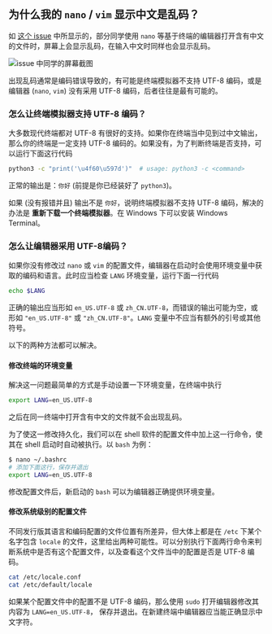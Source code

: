 ## 为什么我的 `nano` / `vim` 显示中文是乱码？

如 [这个 issue](https://git.tsinghua.edu.cn/physics-data/faq/-/issues/546) 中所显示的，部分同学使用 `nano` 等基于终端的编辑器打开含有中文的文件时，屏幕上会显示乱码，在输入中文时同样也会显示乱码。

![issue 中同学的屏幕截图](https://git.tsinghua.edu.cn/-/project/14787/uploads/66c836f2dbaef17a9cd0fd24a842b095/11711750678436_.pic.jpg "nano 中的乱码")

出现乱码通常是编码错误导致的，有可能是终端模拟器不支持 UTF-8 编码，或是编辑器 (`nano`, `vim`) 没有采用 UTF-8 编码，后者往往是最有可能的。

### 怎么让终端模拟器支持 UTF-8 编码？
大多数现代终端都对 UTF-8 有很好的支持。如果你在终端当中见到过中文输出，那么你的终端是一定支持 UTF-8 编码的。如果没有，为了判断终端是否支持，可以运行下面这行代码
```bash
python3 -c "print('\u4f60\u597d')"  # usage: python3 -c <command>
```
正常的输出是：`你好` (前提是你已经装好了 `python3`)。

如果 (没有报错并且) 输出不是 `你好`，说明终端模拟器不支持 UTF-8 编码，解决的办法是 **重新下载一个终端模拟器**。在 Windows 下可以安装 Windows Terminal。

### 怎么让编辑器采用 UTF-8编码？

如果你没有修改过 `nano` 或 `vim` 的配置文件，编辑器在启动时会使用环境变量中获取的编码和语言。此时应当检查 `LANG` 环境变量，运行下面一行代码
```bash
echo $LANG
```
正确的输出应当形如 `en_US.UTF-8` 或 `zh_CN.UTF-8`，而错误的输出可能为空，或形如 `"en_US.UTF-8"` 或 `"zh_CN.UTF-8"`。`LANG` 变量中不应当有额外的引号或其他符号。

以下的两种方法都可以解决。

#### 修改终端的环境变量
解决这一问题最简单的方式是手动设置一下环境变量，在终端中执行
```bash
export LANG=en_US.UTF-8
```
之后在同一终端中打开含有中文的文件就不会出现乱码。

为了使这一修改持久化，我们可以在 shell 软件的配置文件中加上这一行命令，使其在 shell 启动时自动被执行。以 `bash` 为例：
```bash
$ nano ~/.bashrc
# 添加下面这行，保存并退出
export LANG=en_US.UTF-8
```
修改配置文件后，新启动的 `bash` 可以为编辑器正确提供环境变量。

#### 修改系统级别的配置文件
不同发行版其语言和编码配置的文件位置有所差异，但大体上都是在 `/etc` 下某个名字包含 `locale` 的文件，这里给出两种可能性。可以分别执行下面两行命令来判断系统中是否有这个配置文件，以及查看这个文件当中的配置是否是 UTF-8 编码。
```bash
cat /etc/locale.conf
cat /etc/default/locale
```
如果某个配置文件中的配置不是 UTF-8 编码，那么使用 `sudo` 打开编辑器修改其内容为 `LANG=en_US.UTF-8`， 保存并退出。在新建终端中编辑器应当能正确显示中文字符。